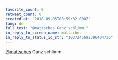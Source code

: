 ```yaml
---
favorite_count: 0
retweet_count: 0
created_at: "2018-09-05T08:59:32.000Z"
lang: de
full_text: "@mattsches Ganz schlimm."
in_reply_to_screen_name: mattsches
in_reply_to_status_id_str: "1037245692396404736"
---
```


[@mattsches](https://twitter.com/mattsches) Ganz schlimm.
